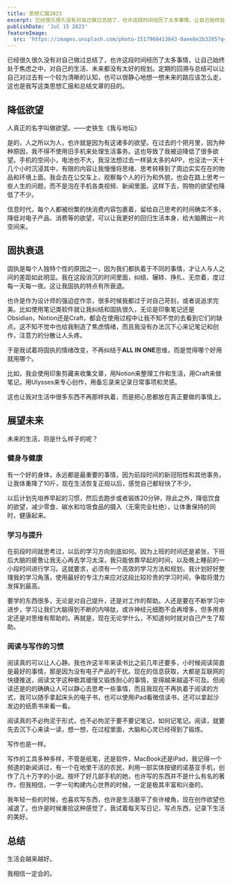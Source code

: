 ```yaml
---
title: 思想汇报2023
excerpt: 已经很久很久没有对自己做过总结了，也许这段时间经历了太多事情，让自己始终处于焦虑之中，对自己的生活、未来都没有太好的规划。定期的回溯与总结可以让自己对过去有一个较为清晰的认知，也可以很静心地想一想未来的路应该怎么走，这也是我写这类思想汇报和总结文章的目的。
publishDate: 'Jul 15 2023'
featureImage:
  src: 'https://images.unsplash.com/photo-1517960413843-0aee8e2b3285?q=80&w=2099&auto=format&fit=crop&ixlib=rb-4.0.3&ixid=M3wxMjA3fDB8MHxwaG90by1wYWdlfHx8fGVufDB8fHx8fA%3D%3D'
---
```



已经很久很久没有对自己做过总结了，也许这段时间经历了太多事情，让自己始终处于焦虑之中，对自己的生活、未来都没有太好的规划。定期的回溯与总结可以让自己对过去有一个较为清晰的认知，也可以很静心地想一想未来的路应该怎么走，这也是我写这类思想汇报和总结文章的目的。  

<!--more-->

## 降低欲望
人真正的名字叫做欲望。——史铁生《我与地坛》  

是的，人之所以为人，也许就是因为有这诸多的欲望。在过去的个把月里，因为种种原因，我不得不使用旧手机来处理生活事务。这也导致了我被迫降低了很多欲望。手机的空间小，电池也不大，我没法想过去一样装太多的APP，也没法一天十几个小时沉浸其中，有限的内容让我慢慢将思绪、思考转移到了周边实实在在的物品和环境上面。我会去在公交车上，观察每个人的行为和外貌，也会在路上思考一些人生的问题，而不是泡在手机各类视频、新闻里面。这样下去，购物的欲望也降低了不少。  

信息时代，每个人都被纷繁的快消费内容包裹着，留给自己思考的时间确实不多，降低对电子产品、消费等的欲望，可以让我更好的回归生活本身，给大脑腾出一片空间来。  

## 固执衰退
固执是每个人独特个性的原因之一，因为我们都执着于不同的事情，才让人与人之间的差距如此明显。我在这段消沉的时间里面，纠结、辗转、挣扎、无奈着，度过每一天每一夜。这让我固执的特点有所衰退。  

也许是作为设计师的强迫症作祟，很多时候我都过于对自己苛刻，或者说追求完美。比如使用笔记类软件就让我纠结和固执很久，无论是印象笔记还是Obsidian，Notion还是Craft，都会在使用过程中让我不知不觉的去看到它们的缺点。这不知不觉中也给我制造了焦虑情绪，而且我没有办法沉下心来记笔记和创作，注意力的分散让人头疼。

于是我试着将固执的情绪改变，不再纠结于**ALL IN ONE**思维，而是觉得哪个好用就用哪个。

比如，我会使用印象剪藏来收集文章，用Notion来整理工作和生活，用Craft来做笔记，用Ulysses来专心创作，用备忘录来记录日常事项和灵感。

这也让我对生活中很多东西不再那样执着，而是把心思都放在真正要做的事情上。 
 
## 展望未来
未来的生活，将是什么样子的呢？

### 健身与健康
有一个好的身体，永远都是最重要的事情，因为前段时间的新冠阳性和其他事务，让我体重降了10斤，现在生活恢复正规以后，感觉自己都轻快了不少。

以后计划先培养早起的习惯，然后去跑步或者锻炼20分钟，除此之外，降低饮食的欲望，减少零食、碳水和垃圾食品的摄入（无需完全杜绝），让体重保持的同时，健康起来。
### 学习与提升
在前段时间就思考过，以后的学习方向到底如何。因为上班的时间还是紧张，下班后大脑的疲惫让我无心再去学习太深，我只能依靠早起的时间，以及晚上睡前的一小段时间进行学习。这就要求，必须有一个高效的学习方法和规划，我计划好好整理我的学习角落，使用最好的专注力来应对这段比较珍贵的学习时间，争取将潜力发挥到最高。

要学的东西很多，无论是对自己提升，还是对工作的帮助。人还是要在不断学习中进步，学习让我们大脑得到不断的内啡肽，或许神经元细胞不会再增多，但多用肯定还是对思维有帮助的。再就是，现在无论学什么，不知道何时就对自己产生了帮助。
### 阅读与写作的习惯
阅读真的可以让人心静。我也许这半年来读书比之前几年还要多，小时候阅读简直是最好的事情，那是因为没有电子产品的干扰。现在的信息获取，大都是互联网的快捷推送，阅读文字这种极其缓慢又锻炼耐心的事情，变得越来越遥不可及。但阅读还是的的确确让人可以静心去思考一些事情，而且我现在不再执着于阅读的方式，我可以随手拿起床头的电子书，也可以使用iPad看微信读书，还可以拿起沙发边的纸质书来看一看。

阅读真的不必拘泥于形式，也不必拘泥于要不要记笔记，如何记笔记。阅读，就要先去沉下心来读一读，想一想，在过程里面，大脑和心灵已经得到了锻炼。

写作也是一样。

写作的工具多种多样，不管是纸笔，还是软件，MacBook还是iPad，我记得一个频道的新闻讲过，有一个在地里干活的农民，利用一部实体按键的诺基亚手机，创作了几十万字的小说。按坏了好几部手机的她，也许写的东西并不是什么有名的著作，但我相信，一字一句构建内心世界的时候，一定是极其丰富和兴奋的。

我年轻一些的时候，也喜欢写东西，也许是生活磨平了些许棱角，现在创作欲望也减退了。也许是时候重拾这种感觉了，我试着每天写日记，写点东西，记录下生活的美好。
## 总结
生活会越来越好。

我相信一定会的。


